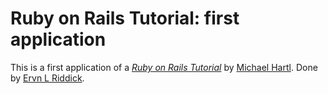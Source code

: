 # Ruby on Rails Tutorial: first application

This is a first application of a [*Ruby on Rails Tutorial*](http://railstutorial.org/)
by [Michael Hartl](http://michaelhartl.com/). Done by [Ervn L Riddick](ervinsultimatedesign.com/).
